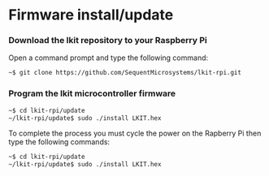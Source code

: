 # Firmware install/update


### Download the lkit repository to your Raspberry Pi

Open a command prompt and type the following command:
```bash
~$ git clone https://github.com/SequentMicrosystems/lkit-rpi.git
```

### Program the lkit microcontroller firmware
```bash
~$ cd lkit-rpi/update
~/lkit-rpi/update$ sudo ./install LKIT.hex
```
To complete the process you must cycle the power on the Rapberry Pi then type the following commands:
```bash
~$ cd lkit-rpi/update
~/lkit-rpi/update$ sudo ./install LKIT.hex
```
